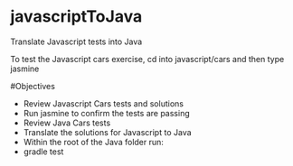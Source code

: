 # javascriptToJava
Translate Javascript tests into Java

To test the Javascript cars exercise,
cd into javascript/cars and then type jasmine

#Objectives
* Review Javascript Cars tests and solutions
* Run jasmine to confirm the tests are passing
* Review Java Cars tests
* Translate the solutions for Javascript to Java
* Within the root of the Java folder run:      
* gradle test
